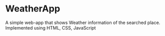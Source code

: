# WeatherApp
A simple web-app that shows Weather information of the searched place. Implemented using HTML, CSS, JavaScript
